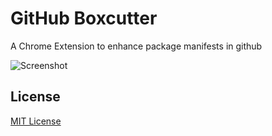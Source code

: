 # GitHub Boxcutter

A Chrome Extension to enhance package manifests in github

![Screenshot](https://raw.githubusercontent.com/truenorth/chrome-github-boxcutter/master/screenshot.jpg)

## License

[MIT License](http://en.wikipedia.org/wiki/MIT_License)
